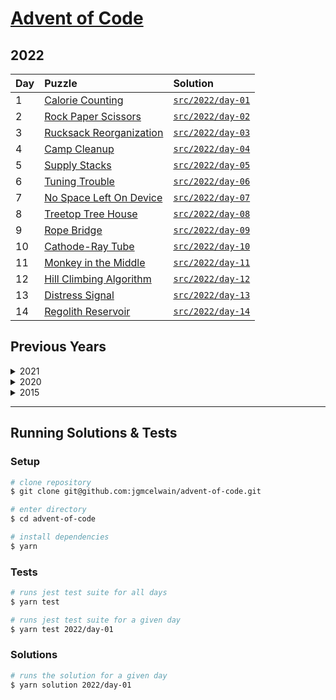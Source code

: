 # [Advent of Code](https://adventofcode.com/)

## 2022

| Day | Puzzle                                                          | Solution                                                                                    |
| :-- | :-------------------------------------------------------------- | :------------------------------------------------------------------------------------------ |
| 1   | [Calorie Counting](https://adventofcode.com/2022/day/1)         | [`src/2022/day-01`](https://github.com/jgmcelwain/advent-of-code/tree/main/src/2022/day-01) |
| 2   | [Rock Paper Scissors](https://adventofcode.com/2022/day/2)      | [`src/2022/day-02`](https://github.com/jgmcelwain/advent-of-code/tree/main/src/2022/day-02) |
| 3   | [Rucksack Reorganization](https://adventofcode.com/2022/day/3)  | [`src/2022/day-03`](https://github.com/jgmcelwain/advent-of-code/tree/main/src/2022/day-03) |
| 4   | [Camp Cleanup](https://adventofcode.com/2022/day/4)             | [`src/2022/day-04`](https://github.com/jgmcelwain/advent-of-code/tree/main/src/2022/day-04) |
| 5   | [Supply Stacks](https://adventofcode.com/2022/day/5)            | [`src/2022/day-05`](https://github.com/jgmcelwain/advent-of-code/tree/main/src/2022/day-05) |
| 6   | [Tuning Trouble](https://adventofcode.com/2022/day/6)           | [`src/2022/day-06`](https://github.com/jgmcelwain/advent-of-code/tree/main/src/2022/day-06) |
| 7   | [No Space Left On Device](https://adventofcode.com/2022/day/7)  | [`src/2022/day-07`](https://github.com/jgmcelwain/advent-of-code/tree/main/src/2022/day-07) |
| 8   | [Treetop Tree House](https://adventofcode.com/2022/day/8)       | [`src/2022/day-08`](https://github.com/jgmcelwain/advent-of-code/tree/main/src/2022/day-08) |
| 9   | [Rope Bridge](https://adventofcode.com/2022/day/9)              | [`src/2022/day-09`](https://github.com/jgmcelwain/advent-of-code/tree/main/src/2022/day-09) |
| 10  | [Cathode-Ray Tube](https://adventofcode.com/2022/day/10)        | [`src/2022/day-10`](https://github.com/jgmcelwain/advent-of-code/tree/main/src/2022/day-10) |
| 11  | [Monkey in the Middle](https://adventofcode.com/2022/day/11)    | [`src/2022/day-11`](https://github.com/jgmcelwain/advent-of-code/tree/main/src/2022/day-11) |
| 12  | [Hill Climbing Algorithm](https://adventofcode.com/2022/day/12) | [`src/2022/day-12`](https://github.com/jgmcelwain/advent-of-code/tree/main/src/2022/day-12) |
| 13  | [Distress Signal](https://adventofcode.com/2022/day/13)         | [`src/2022/day-13`](https://github.com/jgmcelwain/advent-of-code/tree/main/src/2022/day-13) |
| 14  | [Regolith Reservoir](https://adventofcode.com/2022/day/14)      | [`src/2022/day-14`](https://github.com/jgmcelwain/advent-of-code/tree/main/src/2022/day-14) |

## Previous Years

<details>
  <summary>2021</summary>

| Day | Puzzle                                                          | Solution                                                                                    |
| :-- | :-------------------------------------------------------------- | :------------------------------------------------------------------------------------------ |
| 1   | [Sonar Sweep](https://adventofcode.com/2021/day/1)              | [`src/2021/day-01`](https://github.com/jgmcelwain/advent-of-code/tree/main/src/2021/day-01) |
| 2   | [Dive!](https://adventofcode.com/2021/day/2)                    | [`src/2021/day-02`](https://github.com/jgmcelwain/advent-of-code/tree/main/src/2021/day-02) |
| 3   | [Binary Diagnostic](https://adventofcode.com/2021/day/3)        | [`src/2021/day-03`](https://github.com/jgmcelwain/advent-of-code/tree/main/src/2021/day-03) |
| 4   | [Giant Squid](https://adventofcode.com/2021/day/4)              | [`src/2021/day-04`](https://github.com/jgmcelwain/advent-of-code/tree/main/src/2021/day-04) |
| 5   | [Hydrothermal Venture](https://adventofcode.com/2021/day/5)     | [`src/2021/day-05`](https://github.com/jgmcelwain/advent-of-code/tree/main/src/2021/day-05) |
| 6   | [Lanternfish](https://adventofcode.com/2021/day/6)              | [`src/2021/day-06`](https://github.com/jgmcelwain/advent-of-code/tree/main/src/2021/day-06) |
| 7   | [The Treachery of Whales](https://adventofcode.com/2021/day/7)  | [`src/2021/day-07`](https://github.com/jgmcelwain/advent-of-code/tree/main/src/2021/day-07) |
| 8   | [Seven Segment Search](https://adventofcode.com/2021/day/8)     | [`src/2021/day-08`](https://github.com/jgmcelwain/advent-of-code/tree/main/src/2021/day-08) |
| 9   | [Smoke Basin](https://adventofcode.com/2021/day/9)              | [`src/2021/day-09`](https://github.com/jgmcelwain/advent-of-code/tree/main/src/2021/day-09) |
| 10  | [Syntax Scoring](https://adventofcode.com/2021/day/10)          | [`src/2021/day-10`](https://github.com/jgmcelwain/advent-of-code/tree/main/src/2021/day-10) |
| 11  | [Dumbo Octopus](https://adventofcode.com/2021/day/11)           | [`src/2021/day-11`](https://github.com/jgmcelwain/advent-of-code/tree/main/src/2021/day-11) |
| 12  | [Passage Pathing](https://adventofcode.com/2021/day/12)         | [`src/2021/day-12`](https://github.com/jgmcelwain/advent-of-code/tree/main/src/2021/day-12) |
| 13  | [Transparent Origami](https://adventofcode.com/2021/day/13)     | [`src/2021/day-13`](https://github.com/jgmcelwain/advent-of-code/tree/main/src/2021/day-13) |
| 14  | [Extended Polymerization](https://adventofcode.com/2021/day/14) | [`src/2021/day-14`](https://github.com/jgmcelwain/advent-of-code/tree/main/src/2021/day-14) |
| 15  | [Chiton](https://adventofcode.com/2021/day/15)                  | [`src/2021/day-15`](https://github.com/jgmcelwain/advent-of-code/tree/main/src/2021/day-15) |
| 16  | [Packet Decoder](https://adventofcode.com/2021/day/16)          | [`src/2021/day-16`](https://github.com/jgmcelwain/advent-of-code/tree/main/src/2021/day-16) |
| 17  | [Trick Shot](https://adventofcode.com/2021/day/17)              | [`src/2021/day-17`](https://github.com/jgmcelwain/advent-of-code/tree/main/src/2021/day-17) |
| 18  | [Snailfish](https://adventofcode.com/2021/day/18)               | [`src/2021/day-18`](https://github.com/jgmcelwain/advent-of-code/tree/main/src/2021/day-18) |
| 20  | [Beacon Scanner](https://adventofcode.com/2021/day/19)          | [`src/2021/day-19`](https://github.com/jgmcelwain/advent-of-code/tree/main/src/2021/day-19) |
| 20  | [Trench Map](https://adventofcode.com/2021/day/20)              | [`src/2021/day-20`](https://github.com/jgmcelwain/advent-of-code/tree/main/src/2021/day-20) |
| 21  | [Dirac Dice](https://adventofcode.com/2021/day/21)              | [`src/2021/day-21`](https://github.com/jgmcelwain/advent-of-code/tree/main/src/2021/day-21) |
| 22  | [Reactor Reboot](https://adventofcode.com/2021/day/22)          | [`src/2021/day-22`](https://github.com/jgmcelwain/advent-of-code/tree/main/src/2021/day-22) |
| 23  | [Amphipod](https://adventofcode.com/2021/day/23)                | [`src/2021/day-23`](https://github.com/jgmcelwain/advent-of-code/tree/main/src/2021/day-23) |
| 24  | [Arithmetic Logic Unit](https://adventofcode.com/2021/day/24)   | [`src/2021/day-24`](https://github.com/jgmcelwain/advent-of-code/tree/main/src/2021/day-24) |
| 25  | [Sea Cucumber](https://adventofcode.com/2021/day/25)            | [`src/2021/day-25`](https://github.com/jgmcelwain/advent-of-code/tree/main/src/2021/day-25) |

</details>

<details>
  <summary>2020</summary>

| Day | Puzzle                                                     | Solution                                                                                    |
| :-- | :--------------------------------------------------------- | :------------------------------------------------------------------------------------------ |
| 1   | [Report Repair](https://adventofcode.com/2020/day/1)       | [`src/2020/day-01`](https://github.com/jgmcelwain/advent-of-code/tree/main/src/2020/day-01) |
| 2   | [Password Philosophy](https://adventofcode.com/2020/day/2) | [`src/2020/day-02`](https://github.com/jgmcelwain/advent-of-code/tree/main/src/2020/day-02) |
| 3   | [Toboggan Trajectory](https://adventofcode.com/2020/day/3) | [`src/2020/day-03`](https://github.com/jgmcelwain/advent-of-code/tree/main/src/2020/day-03) |
| 4   | [Passport Processing](https://adventofcode.com/2020/day/3) | [`src/2020/day-04`](https://github.com/jgmcelwain/advent-of-code/tree/main/src/2020/day-04) |
| 5   | [Binary Boarding](https://adventofcode.com/2020/day/5)     | [`src/2020/day-05`](https://github.com/jgmcelwain/advent-of-code/tree/main/src/2020/day-05) |

</details>

<details>
  <summary>2015</summary>

| Day | Puzzle                                                                        | Solution                                                                                    |
| :-- | :---------------------------------------------------------------------------- | :------------------------------------------------------------------------------------------ |
| 1   | [Not Quite Lisp](https://adventofcode.com/2015/day/1)                         | [`src/2015/day-01`](https://github.com/jgmcelwain/advent-of-code/tree/main/src/2015/day-01) |
| 2   | [I Was Told There Would Be No Math](https://adventofcode.com/2015/day/2)      | [`src/2015/day-02`](https://github.com/jgmcelwain/advent-of-code/tree/main/src/2015/day-02) |
| 3   | [Perfectly Spherical Houses in a Vacuum](https://adventofcode.com/2015/day/3) | [`src/2015/day-03`](https://github.com/jgmcelwain/advent-of-code/tree/main/src/2015/day-03) |
| 4   | [The Ideal Stocking Stuffer](https://adventofcode.com/2015/day/3)             | [`src/2015/day-04`](https://github.com/jgmcelwain/advent-of-code/tree/main/src/2015/day-04) |

</details>

---

## Running Solutions & Tests

### Setup

```bash
# clone repository
$ git clone git@github.com:jgmcelwain/advent-of-code.git

# enter directory
$ cd advent-of-code

# install dependencies
$ yarn
```

### Tests

```bash
# runs jest test suite for all days
$ yarn test

# runs jest test suite for a given day
$ yarn test 2022/day-01
```

### Solutions

```bash
# runs the solution for a given day
$ yarn solution 2022/day-01
```
